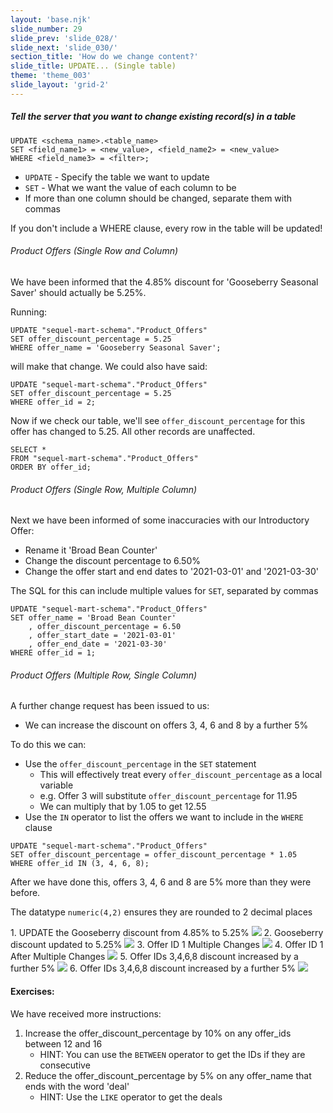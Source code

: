 ```yaml
---
layout: 'base.njk'
slide_number: 29
slide_prev: 'slide_028/'
slide_next: 'slide_030/'
section_title: 'How do we change content?'
slide_title: UPDATE... (Single table)
theme: 'theme_003'
slide_layout: 'grid-2'
---
```


<section class="slide__text">

##### Tell the server that you want to change existing record(s) in a table

```
UPDATE <schema_name>.<table_name>
SET <field_name1> = <new_value>, <field_name2> = <new_value>
WHERE <field_name3> = <filter>;
```

- `UPDATE` - Specify the table we want to update 
- `SET` - What we want the value of each column to be
- If more than one column should be changed, separate them with commas

<div class="warning">If you don't include a WHERE clause, every row in the table will be updated!</div>

###### Product Offers (Single Row and Column)
We have been informed that the 4.85% discount for 'Gooseberry Seasonal Saver' should actually be 5.25%.

Running:

```
UPDATE "sequel-mart-schema"."Product_Offers"
SET offer_discount_percentage = 5.25
WHERE offer_name = 'Gooseberry Seasonal Saver';
```
will make that change.  We could also have said:

```
UPDATE "sequel-mart-schema"."Product_Offers"
SET offer_discount_percentage = 5.25
WHERE offer_id = 2;
```

Now if we check our table, we'll see `offer_discount_percentage` for this offer has changed to 5.25.  All other records are unaffected.

```
SELECT *
FROM "sequel-mart-schema"."Product_Offers"
ORDER BY offer_id;
```

###### Product Offers (Single Row, Multiple Column)
Next we have been informed of some inaccuracies with our Introductory Offer:
- Rename it 'Broad Bean Counter'
- Change the discount percentage to 6.50%
- Change the offer start and end dates to '2021-03-01' and '2021-03-30'

The SQL for this can include multiple values for `SET`, separated by commas

```
UPDATE "sequel-mart-schema"."Product_Offers"
SET offer_name = 'Broad Bean Counter'
	, offer_discount_percentage = 6.50
	, offer_start_date = '2021-03-01'
	, offer_end_date = '2021-03-30'
WHERE offer_id = 1;
```

###### Product Offers (Multiple Row, Single Column)
A further change request has been issued to us:
- We can increase the discount on offers 3, 4, 6 and 8 by a further 5%

To do this we can:
- Use the `offer_discount_percentage` in the `SET` statement
    - This will effectively treat every `offer_discount_percentage` as a local variable
    - e.g. Offer 3 will substitute `offer_discount_percentage` for 11.95
    - We can multiply that by 1.05 to get 12.55
- Use the `IN` operator to list the offers we want to include in the `WHERE` clause

```
UPDATE "sequel-mart-schema"."Product_Offers"
SET offer_discount_percentage = offer_discount_percentage * 1.05
WHERE offer_id IN (3, 4, 6, 8);
```

After we have done this, offers 3, 4, 6 and 8 are 5% more than they were before.

The datatype `numeric(4,2)` ensures they are rounded to 2 decimal places

</section>

<section class="slide__images">
<caption>1. UPDATE the Gooseberry discount from 4.85% to 5.25%</caption>
<img src="{{ '../../images/003_UPDATE_Product_Offers_Gooseberry_525.png' | url }}" />
<caption>2. Gooseberry discount updated to 5.25%</caption>
<img src="{{ '../../images/003_UPDATE_Product_Offers_Gooseberry_525_After.png' | url }}" />
<caption>3. Offer ID 1 Multiple Changes</caption>
<img src="{{ '../../images/003_UPDATE_Product_Offers_Introductory_to_Bean.png' | url }}" />
<caption>4. Offer ID 1 After Multiple Changes</caption>
<img src="{{ '../../images/003_UPDATE_Product_Offers_Introductory_to_Bean_After.png' | url }}" />
<caption>5. Offer IDs 3,4,6,8 discount increased by a further 5%</caption>
<img src="{{ '../../images/003_UPDATE_Product_Offers_Multple_Row_Discounts.png' | url }}" />
<caption>6. Offer IDs 3,4,6,8 discount increased by a further 5%</caption>
<img src="{{ '../../images/003_UPDATE_Product_Offers_Multple_Row_Discounts_After.png' | url }}" />


</section>

<section class="slide__exercises">

#### Exercises:
We have received more instructions:
1. Increase the offer_discount_percentage by 10% on any offer_ids between 12 and 16
    - HINT: You can use the `BETWEEN` operator to get the IDs if they are consecutive
2. Reduce the offer_discount_percentage by 5% on any offer_name that ends with the word 'deal' 
    - HINT: Use the `LIKE` operator to get the deals

</section>